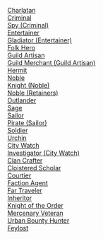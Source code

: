 ﻿[Charlatan](../5econtent/backgrounds/charlatan.md)
<br>[Criminal](../5econtent/backgrounds/criminal.md)
<br>[Spy (Criminal)](../5econtent/backgrounds/spycriminal.md)
<br>[Entertainer](../5econtent/backgrounds/entertainer.md)
<br>[Gladiator (Entertainer)](../5econtent/backgrounds/gladiatorentertainer.md)
<br>[Folk Hero](../5econtent/backgrounds/folkhero.md)
<br>[Guild Artisan](../5econtent/backgrounds/guildartisan.md)
<br>[Guild Merchant (Guild Artisan)](../5econtent/backgrounds/guildmerchantguildartisan.md)
<br>[Hermit](../5econtent/backgrounds/hermit.md)
<br>[Noble](../5econtent/backgrounds/noble.md)
<br>[Knight (Noble)](../5econtent/backgrounds/knightnoble.md)
<br>[Noble (Retainers)](../5econtent/backgrounds/nobleretainers.md)
<br>[Outlander](../5econtent/backgrounds/outlander.md)
<br>[Sage](../5econtent/backgrounds/sage.md)
<br>[Sailor](../5econtent/backgrounds/sailor.md)
<br>[Pirate (Sailor)](../5econtent/backgrounds/piratesailor.md)
<br>[Soldier](../5econtent/backgrounds/soldier.md)
<br>[Urchin](../5econtent/backgrounds/urchin.md)
<br>[City Watch](../5econtent/backgrounds/citywatch.md)
<br>[Investigator (City Watch)](../5econtent/backgrounds/investigatorcitywatch.md)
<br>[Clan Crafter](../5econtent/backgrounds/clancrafter.md)
<br>[Cloistered Scholar](../5econtent/backgrounds/cloisteredscholar.md)
<br>[Courtier](../5econtent/backgrounds/courtier.md)
<br>[Faction Agent](../5econtent/backgrounds/factionagent.md)
<br>[Far Traveler](../5econtent/backgrounds/fartraveler.md)
<br>[Inheritor](../5econtent/backgrounds/inheritor.md)
<br>[Knight of the Order](../5econtent/backgrounds/knightoftheorder.md)
<br>[Mercenary Veteran](../5econtent/backgrounds/mercenaryveteran.md)
<br>[Urban Bounty Hunter](../5econtent/backgrounds/urbanbountyhunter.md)
<br>[Feylost](../5econtent/backgrounds/feylost.md)
<br>